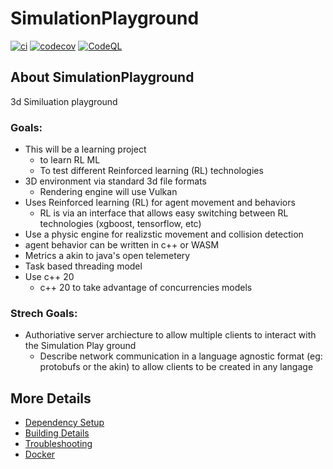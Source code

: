 # SimulationPlayground

[![ci](https://github.com/cmdc0de/SimulationPlayground/actions/workflows/ci.yml/badge.svg)](https://github.com/cmdc0de/SimulationPlayground/actions/workflows/ci.yml)
[![codecov](https://codecov.io/gh/cmdc0de/SimulationPlayground/branch/main/graph/badge.svg)](https://codecov.io/gh/cmdc0de/SimulationPlayground)
[![CodeQL](https://github.com/cmdc0de/SimulationPlayground/actions/workflows/codeql-analysis.yml/badge.svg)](https://github.com/cmdc0de/SimulationPlayground/actions/workflows/codeql-analysis.yml)

## About SimulationPlayground
3d Similuation playground 

### Goals:
* This will be a learning project
  * to learn RL ML
  * To test different Reinforced learning (RL) technologies
* 3D environment via standard 3d file formats
  * Rendering engine will use Vulkan
* Uses Reinforced learning (RL) for agent movement and behaviors
  * RL is via an interface that allows easy switching between RL technologies (xgboost, tensorflow, etc)
* Use a physic engine for realizstic movement and collision detection
* agent behavior can be written in c++ or WASM
* Metrics a akin to java's open telemetery
* Task based threading model
* Use c++ 20
  * c++ 20 to take advantage of concurrencies models

### Strech Goals:
* Authoriative server archiecture to allow multiple clients to interact with the Simulation Play ground
  * Describe network communication in a language agnostic format (eg: protobufs or the akin) to allow clients to be created in any langage

## More Details

 * [Dependency Setup](README_dependencies.md)
 * [Building Details](README_building.md)
 * [Troubleshooting](README_troubleshooting.md)
 * [Docker](README_docker.md)
